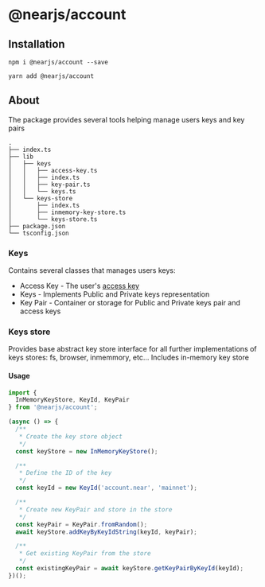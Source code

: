 # @nearjs/account

## Installation

```shell
npm i @nearjs/account --save
```

```shell
yarn add @nearjs/account
```

## About

The package provides several tools helping manage users keys and key pairs

```
.
├── index.ts
├── lib
│   ├── keys
│   │   ├── access-key.ts
│   │   ├── index.ts
│   │   ├── key-pair.ts
│   │   └── keys.ts
│   └── keys-store
│       ├── index.ts
│       ├── inmemory-key-store.ts
│       └── keys-store.ts
├── package.json
└── tsconfig.json
```

### Keys

Contains several classes that manages users keys:

- Access Key - The user's [access key](https://docs.near.org/concepts/basics/accounts/access-keys)
- Keys - Implements Public and Private keys representation
- Key Pair - Container or storage for Public and Private keys pair and access keys

### Keys store

Provides base abstract key store interface for all further implementations of keys stores: fs, browser, inmemmory, etc...
Includes in-memory key store 

#### Usage

```typescript
import {
  InMemoryKeyStore, KeyId, KeyPair
} from '@nearjs/account';

(async () => {
  /**
   * Create the key store object
   */
  const keyStore = new InMemoryKeyStore();

  /**
   * Define the ID of the key
   */
  const keyId = new KeyId('account.near', 'mainnet');

  /**
   * Create new KeyPair and store in the store
   */
  const keyPair = KeyPair.fromRandom();
  await keyStore.addKeyByKeyIdString(keyId, keyPair);

  /**
   * Get existing KeyPair from the store
   */
  const existingKeyPair = await keyStore.getKeyPairByKeyId(keyId);
})();
```
